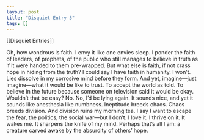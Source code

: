 ```yaml
---
layout: post
title: "Disquiet Entry 5"
tags: []
---
```


[[Disquiet Entries]]

Oh, how wondrous is faith. I envy it like one envies sleep. I ponder the faith of leaders, of prophets, of the public who still manages to believe in truth as if it were handed to them pre-wrapped. But what else is faith, if not crass hope in hiding from the truth? I could say I have faith in humanity. I won’t. Lies dissolve in my corrosive mind before they form. And yet, imagine—just imagine—what it would be like to trust. To accept the world as told. To believe in the future because someone on television said it would be okay. Wouldn’t that be easy? No. No, I’d be lying again. It sounds nice, and yet it sounds like anesthesia like numbness. Ineptitude breeds chaos. Chaos breeds division. And division ruins my morning tea. I say I want to escape the fear, the politics, the social war—but I don’t. I love it. I thrive on it. It wakes me. It sharpens the knife of my mind. Perhaps that’s all I am: a creature carved awake by the absurdity of others’ hope.